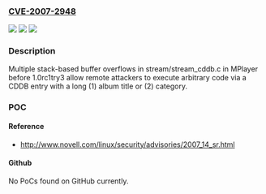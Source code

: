 ### [CVE-2007-2948](https://cve.mitre.org/cgi-bin/cvename.cgi?name=CVE-2007-2948)
![](https://img.shields.io/static/v1?label=Product&message=n%2Fa&color=blue)
![](https://img.shields.io/static/v1?label=Version&message=n%2Fa&color=blue)
![](https://img.shields.io/static/v1?label=Vulnerability&message=n%2Fa&color=brighgreen)

### Description

Multiple stack-based buffer overflows in stream/stream_cddb.c in MPlayer before 1.0rc1try3 allow remote attackers to execute arbitrary code via a CDDB entry with a long (1) album title or (2) category.

### POC

#### Reference
- http://www.novell.com/linux/security/advisories/2007_14_sr.html

#### Github
No PoCs found on GitHub currently.

